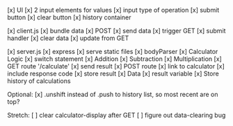 [x] UI 
    [x] 2 input elements for values
    [x] input type of operation
    [x] submit button
    [x] clear button
    [x] history container

[x] client.js
    [x] bundle data
    [x] POST
        [x] send data
        [x] trigger GET
    [x] submit handler
    [x] clear data
    [x] update from GET

[x] server.js
    [x] express
        [x] serve static files
    [x] bodyParser
    [x] Calculator Logic
        [x] switch statement
        [x] Addition
        [x] Subtraction
        [x] Multiplication
    [x] GET route '/calculate'
        [x] send result
    [x] POST route
        [x] link to calculator
        [x] include response code
        [x] store result
    [x] Data
        [x] result variable
        [x] Store history of calculations

Optional:
[x] .unshift instead of .push to history list, so most recent are on top?


Stretch:
[ ] clear calculator-display after GET
[ ] figure out data-clearing bug
